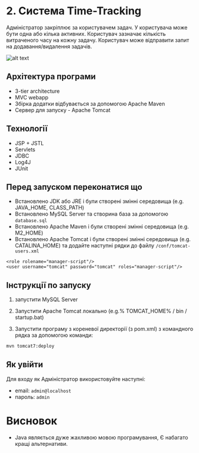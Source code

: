 # 2. Система Time-Tracking
Адміністратор закріплює за користувачем задач. У користувача може бути одна або кілька активних.
Користувач зазначає кількість витраченого часу на кожну задачу.
Користувач може відправити запит на додавання/видалення задачів.

![alt text](https://i.imgur.com/Rb2Dh9j.png)

## Архітектура програми

* 3-tier architecture
* MVC webapp
* Збірка додатки відбувається за допомогою Apache Maven
* Сервер для запуску - Apache Tomcat

## Технології

* JSP + JSTL
* Servlets
* JDBC
* Log4J
* JUnit

## Перед запуском переконатися що
* Встановлено JDK або JRE і були створені змінні середовища (e.g. JAVA_HOME, CLASS_PATH)
* Встановлено MySQL Server та створина база за допомогою ``database.sql``
* Встановлено Apache Maven і були створені змінні середовища (e.g. M2_HOME)
* Встановлено Apache Tomcat і були створені змінні середовища (e.g. CATALINA_HOME) та додайте наступні рядки до файлу ``/conf/tomcat-users.xml``
```
<role rolename="manager-script"/>
<user username="tomcat" password="tomcat" roles="manager-script"/>
```

## Інструкції по запуску
1. запустити MySQL Server

2. Запустити Apache Tomcat локально (e.g.% TOMCAT_HOME% / bin / startup.bat)

3. Запустити програму з кореневої директорії (з pom.xml) з командного рядка за допомогою команди:

```bash
mvn tomcat7:deploy
```

## Як увійти
Для входу як Адміністратор використовуйте наступні:
* email: ``admin@localhost``
* пароль: ``admin``

# Висновок
* Java являється дуже жахливою мовою програмування, Є набагато кращі альтернативи.